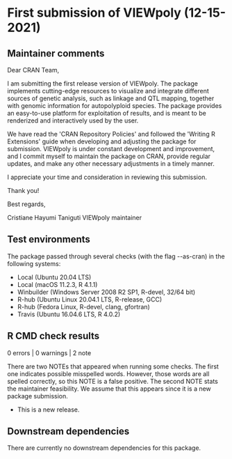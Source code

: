 # First submission of VIEWpoly (12-15-2021)

## Maintainer comments

Dear CRAN Team,

I am submitting the first release version of VIEWpoly. The package implements cutting-edge resources to visualize and integrate different sources of genetic analysis, such as linkage and QTL mapping, together with genomic information for autopolyploid species. The package provides an easy-to-use platform for exploitation of results, and is meant to be renderized and interactively used by the user.

We have read the 'CRAN Repository Policies' and followed the 'Writing R Extensions' guide when developing and adjusting the package for submission. VIEWpoly is under constant development and improvement, and I commit myself to maintain the package on CRAN, provide regular updates, and make any other necessary adjustments in a timely manner.

I appreciate your time and consideration in reviewing this submission.

Thank you!

Best regards,

Cristiane Hayumi Taniguti
VIEWpoly maintainer

## Test environments 

The package passed through several checks (with the flag --as-cran) in the following systems:

- Local (Ubuntu 20.04 LTS)
- Local (macOS 11.2.3, R 4.1.1)
- Winbuilder (Windows Server 2008 R2 SP1, R-devel, 32/64 bit)
- R-hub (Ubuntu Linux 20.04.1 LTS, R-release, GCC)
- R-hub (Fedora Linux, R-devel, clang, gfortran)
- Travis (Ubuntu 16.04.6 LTS, R 4.0.2)

## R CMD check results

0 errors | 0 warnings | 2 note

There are two NOTEs that appeared when running some checks. The first one indicates possible misspelled words. However, those words are all spelled correctly, so this NOTE is a false positive. The second NOTE stats the maintainer feasibility. We assume that this appears since it is a new package submission.

* This is a new release.

## Downstream dependencies

There are currently no downstream dependencies for this package.